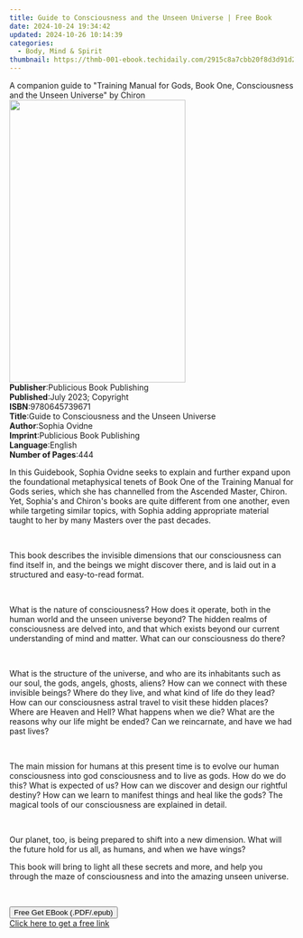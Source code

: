 ```yaml
---
title: Guide to Consciousness and the Unseen Universe | Free Book
date: 2024-10-24 19:34:42
updated: 2024-10-26 10:14:39
categories:
  - Body, Mind & Spirit
thumbnail: https://thmb-001-ebook.techidaily.com/2915c8a7cbb20f8d3d91d201ecf94f95a23432b77ddb5476a0e1071ffe35c161.jpg
---
```

<main id="book-container">
  <div class="flex flex-col">
    <div class="book-brief flex-1 py-6 px-4 sm:p-6 md:py-10 md:px-8">
      <!-- brief-->
      <div class="book-brief-main">
        A companion guide to "Training Manual for Gods, Book One, Consciousness
        and the Unseen Universe" by Chiron
      </div>
    </div>
    <div
      class="book-meta-info flex-1 grid gap-4 col-start-1 col-end-3 row-start-1 sm:mb-6 sm:grid-cols-4 lg:gap-6 lg:col-start-2 lg:row-end-6 lg:row-span-6 lg:mb-0"
    >
      <div
        class="book-meta-info-left place-content-center mt-4 p-4 text-sm leading-6 col-start-2 col-span-2 dark:text-slate-400"
      >
        <img
          class="w-full h-500 object-cover rounded-lg sm:h-255 sm:col-span-2 lg:col-span-full"
          src="https://img-001-ebook.techidaily.com/c0013f38ae1414249ea318018e12337929d18ff2e9642b6bfa71c81b7b1bdef3.jpg"
          alt=""
          width="312"
          height="500"
        />
      </div>
      <div
        class="book-meta-info-right mt-2 col-start-1 row-start-2 col-span-3 self-center"
      >
        <!-- meta data  -->
        <div class="flex flex-col px-4 md:px-8">
          <div class="flex-1">
            <strong>Publisher</strong>:<span class="px-2"
              >Publicious Book Publishing</span
            >
          </div>
          <div class="flex-1">
            <strong>Published</strong>:<span class="px-2"
              >July 2023; Copyright</span
            >
          </div>
          <div class="flex-1">
            <strong>ISBN</strong>:<span class="px-2">9780645739671</span>
          </div>
          <div class="flex-1">
            <strong>Title</strong>:<span class="px-2"
              >Guide to Consciousness and the Unseen Universe</span
            >
          </div>
          <div class="flex-1">
            <strong>Author</strong>:<span class="px-2">Sophia Ovidne</span>
          </div>
          <div class="flex-1">
            <strong>Imprint</strong>:<span class="px-2"
              >Publicious Book Publishing</span
            >
          </div>
          <div class="flex-1">
            <strong>Language</strong>:<span class="px-2">English</span>
          </div>
          <div class="flex-1">
            <strong>Number of Pages</strong>:<span class="px-2">444</span>
          </div>
        </div>
      </div>
    </div>
    <div class="book-description flex-1 py-6 px-4 sm:p-6 md:py-10 md:px-8">
      <div class="book-description-main">
        <div accordion-content="" id="description">
          <p class="ql-align-justify">
            In this Guidebook, Sophia Ovidne seeks to explain and further expand
            upon the foundational metaphysical tenets of Book One of the
            Training Manual for Gods series, which she has channelled from the
            Ascended Master, Chiron. Yet, Sophia's and Chiron's books are quite
            different from one another, even while targeting similar topics,
            with Sophia adding appropriate material taught to her by many
            Masters over the past decades.
          </p>
          <p class="ql-align-justify"><br /></p>
          <p class="ql-align-justify">
            This book describes the invisible dimensions that our consciousness
            can find itself in, and the beings we might discover there, and is
            laid out in a structured and easy-to-read format.
          </p>
          <p class="ql-align-justify"><br /></p>
          <p class="ql-align-justify">
            What is the nature of consciousness? How does it operate, both in
            the human world and the unseen universe beyond? The hidden realms of
            consciousness are delved into, and that which exists beyond our
            current understanding of mind and matter. What can our consciousness
            do there?
          </p>
          <p class="ql-align-justify"><br /></p>
          <p class="ql-align-justify">
            What is the structure of the universe, and who are its inhabitants
            such as our soul, the gods, angels, ghosts, aliens? How can we
            connect with these invisible beings? Where do they live, and what
            kind of life do they lead? How can our consciousness astral travel
            to visit these hidden places? Where are Heaven and Hell? What
            happens when we die? What are the reasons why our life might be
            ended? Can we reincarnate, and have we had past lives?
          </p>
          <p class="ql-align-justify"><br /></p>
          <p class="ql-align-justify">
            The main mission for humans at this present time is to evolve our
            human consciousness into god consciousness and to live as gods. How
            do we do this? What is expected of us? How can we discover and
            design our rightful destiny? How can we learn to manifest things and
            heal like the gods? The magical tools of our consciousness are
            explained in detail.
          </p>
          <p class="ql-align-justify"><br /></p>
          <p class="ql-align-justify">
            Our planet, too, is being prepared to shift into a new dimension.
            What will the future hold for us all, as humans, and when we have
            wings?
          </p>
          <p class="ql-align-justify">
            This book will bring to light all these secrets and more, and help
            you through the maze of consciousness and into the amazing unseen
            universe.
          </p>
          <p><br /></p>
        </div>
        <div class="accordion-fader"></div>
      </div>
    </div>
    <div class="book-excerpts flex-1 py-6 px-4 sm:p-6 md:py-10 md:px-8"></div>
    <div
      class="book-about-author flex-1 py-6 px-4 sm:p-6 md:py-10 md:px-8"
    ></div>
    <div class="book-free-get flex-1 py-6 px-4 sm:p-6 md:py-10 md:px-8">
      <button
        id="btn-free-get"
        class="bg-blue-500 hover:bg-blue-700 text-white font-bold py-2 px-4 rounded"
      >
        Free Get EBook (.PDF/.epub)
      </button>
      <div id="countdown-display" class="px-2 text-lg mt-2"></div>
      <a
        id="free-link"
        class="hidden bg-blue-500 hover:bg-blue-700 text-white font-bold py-2 px-4 rounded"
        href="https://www.ebooks.com/en-us/book/210912763/guide-to-consciousness-and-the-unseen-universe/sophia-ovidne/"
        target="_blank"
        >Click here to get a free link</a
      >
    </div>
    <script>
      let countdownTime = 0;
      let countdownInterval = null;
      document
        .getElementById('btn-free-get')
        .addEventListener('click', startCountdown);
      function startCountdown() {
        countdownTime = new Date().getTime() + 60000 * 3;
        countdownInterval = setInterval(updateCountdown, 1000);
        document.getElementById('btn-free-get').disabled = true;
        document
          .getElementById('btn-free-get')
          .classList.add('bg-gray-500', 'cursor-not-allowed');
      }
      function updateCountdown() {
        let currentTime = new Date().getTime();
        let timeLeft = countdownTime - currentTime;
        let secondsLeft = Math.floor(timeLeft / 1000);
        document.getElementById('countdown-display').innerHTML =
          `Remaining time: ${secondsLeft} seconds.`;
        if (secondsLeft <= 0) {
          clearInterval(countdownInterval);
          document.getElementById('btn-free-get').classList.add('hidden');
          document.getElementById('free-link').classList.remove('hidden');
          document.getElementById('countdown-display').innerHTML = '';
        }
      }
    </script>
  </div>
</main>
